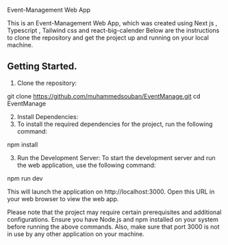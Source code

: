 Event-Management Web App

This is an Event-Management Web App, which was created using Next js , Typescript , Tailwind css and react-big-calender 
Below are the instructions to clone the repository and get the project up and running on your local machine.

## Getting Started.

1. Clone the repository:

git clone https://github.com/muhammedsouban/EventManage.git
cd EventManage

2. Install Dependencies:
3. To install the required dependencies for the project, run the following command:

npm install

3. Run the Development Server:
To start the development server and run the web application, use the following command:

npm run dev


This will launch the application on http://localhost:3000. Open this URL in your web browser to view the web app.

Please note that the project may require certain prerequisites and additional configurations. Ensure you have Node.js and npm installed on your system before running the above commands. Also, make sure that port 3000 is not in use by any other application on your machine.
